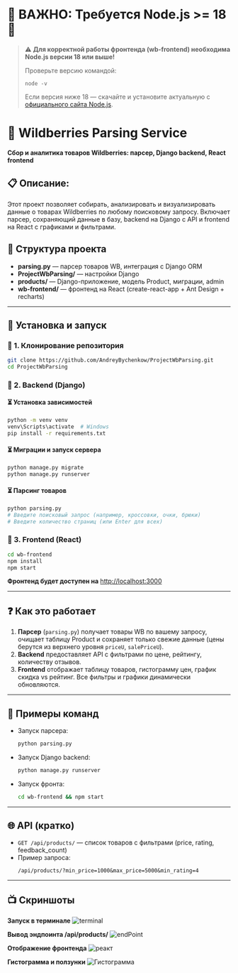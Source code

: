 # 🚨 ВАЖНО: Требуется Node.js >= 18 🚨

> ⚠️ **Для корректной работы фронтенда (wb-frontend) необходима Node.js версии 18 или выше!**
> 
> Проверьте версию командой:
> ```
> node -v
> ```
> Если версия ниже 18 — скачайте и установите актуальную с [официального сайта Node.js](https://nodejs.org/).

# 🐍 Wildberries Parsing Service

**Сбор и аналитика товаров Wildberries: парсер, Django backend, React frontend**

## 📋 Описание:

Этот проект позволяет собирать, анализировать и визуализировать данные о товарах Wildberries по любому поисковому запросу. Включает парсер, сохраняющий данные в базу, backend на Django с API и frontend на React с графиками и фильтрами.


## 🧷 Структура проекта

- **parsing.py** — парсер товаров WB, интеграция с Django ORM
- **ProjectWbParsing/** — настройки Django
- **products/** — Django-приложение, модель Product, миграции, admin
- **wb-frontend/** — фронтенд на React (create-react-app + Ant Design + recharts)

---

## 🚀 Установка и запуск

### 📌 1. Клонирование репозитория
```bash
git clone https://github.com/AndreyBychenkow/ProjectWbParsing.git
cd ProjectWbParsing
```

### 📌 2. Backend (Django)

#### ⏳ Установка зависимостей
```bash
python -m venv venv
venv\Scripts\activate  # Windows
pip install -r requirements.txt
```

#### ⏳ Миграции и запуск сервера
```bash
python manage.py migrate
python manage.py runserver
```

#### ⏳ Парсинг товаров
```bash
python parsing.py
# Введите поисковый запрос (например, кроссовки, очки, брюки)
# Введите количество страниц (или Enter для всех)
```

### 📌 3. Frontend (React)

```bash
cd wb-frontend
npm install
npm start
```

**Фронтенд будет доступен на** [http://localhost:3000](http://localhost:3000)

---

## ❓ Как это работает

1. **Парсер** (`parsing.py`) получает товары WB по вашему запросу, очищает таблицу Product и сохраняет только свежие данные (цены берутся из верхнего уровня `priceU`, `salePriceU`).
2. **Backend** предоставляет API с фильтрами по цене, рейтингу, количеству отзывов.
3. **Frontend** отображает таблицу товаров, гистограмму цен, график скидка vs рейтинг. Все фильтры и графики динамически обновляются.

---

## 🔑 Примеры команд

- Запуск парсера:
  ```bash
  python parsing.py
  ```
- Запуск Django backend:
  ```bash
  python manage.py runserver
  ```
- Запуск фронта:
  ```bash
  cd wb-frontend && npm start
  ```

---

## 🌐 API (кратко)

- `GET /api/products/` — список товаров с фильтрами (price, rating, feedback_count)
- Пример запроса:
  ```
  /api/products/?min_price=1000&max_price=5000&min_rating=4
  ```

---

## 📺 Скриншоты

**Запуск в терминале**
![terminal](https://github.com/user-attachments/assets/af02ee65-49bc-43ca-80cb-2ca87dcfbebf)

**Вывод эндпоинта /api/products/**
![endPoint](https://github.com/user-attachments/assets/27b91fba-8826-493b-984e-a2236a88aa98)

**Отображение фронтенда**
![реакт](https://github.com/user-attachments/assets/12acd0c4-8814-4b24-af71-419bd301b47a)

**Гистограмма и ползунки**
![Гистограмма](https://github.com/user-attachments/assets/5473f4da-36ca-4adf-92c5-7f886dc02d55)

